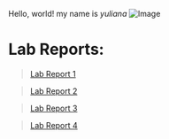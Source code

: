 Hello, world!
my name is *yuliana*
![Image](https://www.lifesavvy.com/p/uploads/2020/10/269d4e5a.jpg?width=1200)


# Lab Reports:
> [Lab Report 1](lab-report-1-week-2.html)

> [Lab Report 2](lab-report-2-week-4.html)

> [Lab Report 3](lab-report-3-week-6.html)

> [Lab Report 4](lab-report-4-week-8.html)